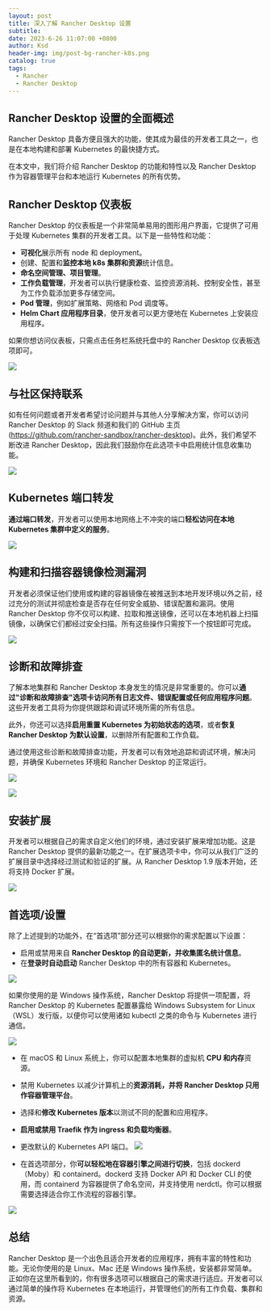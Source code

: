 ```yaml
---
layout: post
title: 深入了解 Rancher Desktop 设置
subtitle:
date: 2023-6-26 11:07:00 +0800
author: Ksd
header-img: img/post-bg-rancher-k8s.png
catalog: true
tags:
  - Rancher
  - Rancher Desktop
---
```


## Rancher Desktop 设置的全面概述

Rancher Desktop 具备方便且强大的功能，使其成为最佳的开发者工具之一，也是在本地构建和部署 Kubernetes 的最快捷方式。

在本文中，我们将介绍 Rancher Desktop 的功能和特性以及 Rancher Desktop 作为容器管理平台和本地运行 Kubernetes 的所有优势。

## Rancher Desktop 仪表板

Rancher Desktop 的仪表板是一个非常简单易用的图形用户界面，它提供了可用于处理 Kubernetes 集群的开发者工具。以下是一些特性和功能：

- **可视化**展示所有 node 和 deployment。
- 创建、配置和**监控本地 k8s 集群和资源**统计信息。
- **命名空间管理、项目管理**。
- **工作负载管理**，开发者可以执行健康检查、监控资源消耗、控制安全性，甚至为工作负载添加更多存储空间。
- **Pod 管理**，例如扩展策略、网络和 Pod 调度等。
- **Helm Chart 应用程序目录**，使开发者可以更方便地在 Kubernetes 上安装应用程序。

如果你想访问仪表板，只需点击任务栏系统托盘中的 Rancher Desktop 仪表板选项即可。

![](https://www.suse.com/c/wp-content/uploads/2023/05/rancher-desktop-dashboard-2.png)

## 与社区保持联系

如有任何问题或者开发者希望讨论问题并与其他人分享解决方案，你可以访问 Rancher Desktop 的 Slack 频道和我们的 GitHub 主页(https://github.com/rancher-sandbox/rancher-desktop)。此外，我们希望不断改进 Rancher Desktop，因此我们鼓励你在此选项卡中启用统计信息收集功能。

![](https://www.suse.com/c/wp-content/uploads/2023/05/rancher-desktop-general.png)

## Kubernetes 端口转发

**通过端口转发**，开发者可以使用本地网络上不冲突的端口**轻松访问在本地 Kubernetes 集群中定义的服务**。

![](https://www.suse.com/c/wp-content/uploads/2023/05/rancher-desktop-port-forwarding-2.png)

## 构建和扫描容器镜像检测漏洞

开发者必须保证他们使用或构建的容器镜像在被推送到本地开发环境以外之前，经过充分的测试并彻底检查是否存在任何安全威胁、错误配置和漏洞。使用 Rancher Desktop 你不仅可以构建、拉取和推送镜像，还可以在本地机器上扫描镜像，以确保它们都经过安全扫描。所有这些操作只需按下一个按钮即可完成。

![](https://www.suse.com/c/wp-content/uploads/2023/05/rancher-desktop-images.png)

## 诊断和故障排查

了解本地集群和 Rancher Desktop 本身发生的情况是非常重要的。你可以**通过"诊断和故障排查"选项卡访问所有日志文件、错误配置或任何应用程序问题**。这些开发者工具将为你提供跟踪和调试环境所需的所有信息。

此外，你还可以选择**启用重置 Kubernetes 为初始状态的选项**，或者**恢复 Rancher Desktop 为默认设置**，以删除所有配置和工作负载。

通过使用这些诊断和故障排查功能，开发者可以有效地追踪和调试环境，解决问题，并确保 Kubernetes 环境和 Rancher Desktop 的正常运行。

![](https://www.suse.com/c/wp-content/uploads/2023/05/rancher-desktop-diagnostics.png)

![](https://www.suse.com/c/wp-content/uploads/2023/05/rancher-desktop-troubleshooting.png)

## 安装扩展

开发者可以根据自己的需求自定义他们的环境，通过安装扩展来增加功能。这是 Rancher Desktop 提供的最新功能之一。在扩展选项卡中，你可以从我们广泛的扩展目录中选择经过测试和验证的扩展。从 Rancher Desktop 1.9 版本开始，还将支持 Docker 扩展。


![](https://www.suse.com/c/wp-content/uploads/2023/05/rancher-desktop-extensions.png)

## 首选项/设置

除了上述提到的功能外，在“首选项”部分还可以根据你的需求配置以下设置：

- 启用或禁用来自 **Rancher Desktop 的自动更新，并收集匿名统计信息**。
- 在**登录时自动启动** Rancher Desktop 中的所有容器和 Kubernetes。

![](https://www.suse.com/c/wp-content/uploads/2023/05/rancher-desktop-preferences-application.png)

如果你使用的是 Windows 操作系统，Rancher Desktop 将提供一项配置，将 Rancher Desktop 的 Kubernetes 配置暴露给 Windows Subsystem for Linux（WSL）发行版，以便你可以使用诸如 kubectl 之类的命令与 Kubernetes 进行通信。

![](https://www.suse.com/c/wp-content/uploads/2023/05/rancher-desktop-preferences-wsl.png)

- 在 macOS 和 Linux 系统上，你可以配置本地集群的虚拟机 **CPU 和内存**资源。

- 禁用 Kubernetes 以减少计算机上的**资源消耗，并将 Rancher Desktop 只用作容器管理平台**。

- 选择和**修改 Kubernetes 版本**以测试不同的配置和应用程序。

- **启用或禁用 Traefik 作为 ingress 和负载均衡器**。

- 更改默认的 Kubernetes API 端口。
  ![](https://www.suse.com/c/wp-content/uploads/2023/05/rancher-desktop-preferences-kubernetes.png)

- 在首选项部分，你**可以轻松地在容器引擎之间进行切换**，包括 dockerd（Moby）和 containerd。dockerd 支持 Docker API 和 Docker CLI 的使用，而 containerd 为容器提供了命名空间，并支持使用 nerdctl。你可以根据需要选择适合你工作流程的容器引擎。

![](https://www.suse.com/c/wp-content/uploads/2023/05/rancher-desktop-preferences-container-engine.png)

## 总结

Rancher Desktop 是一个出色且适合开发者的应用程序，拥有丰富的特性和功能。无论你使用的是 Linux、Mac 还是 Windows 操作系统，安装都非常简单。正如你在这里所看到的，你有很多选项可以根据自己的需求进行适应。开发者可以通过简单的操作将 Kubernetes 在本地运行，并管理他们的所有工作负载、集群和资源。
